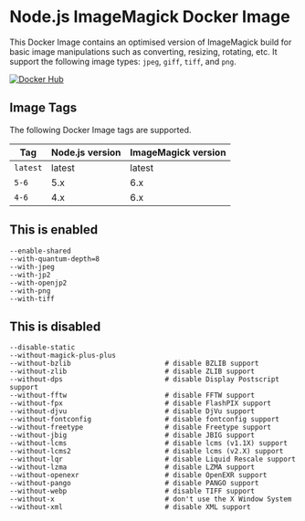 # Node.js ImageMagick Docker Image

This Docker Image contains an optimised version of ImageMagick build for basic
image manipulations such as converting, resizing, rotating, etc. It support the
following image types: `jpeg`, `giff`, `tiff`, and `png`.

[![Docker Hub](http://dockeri.co/image/starefossen/node-imagemagick "Docker Hub")](https://registry.hub.docker.com/u/starefossen/node-imagemagick/)

## Image Tags

The following Docker Image tags are supported.

| Tag       | Node.js version | ImageMagick version |
|-----------|-----------------|---------------------|
| `latest`  | latest          | latest              |
| `5-6`     | 5.x             | 6.x                 |
| `4-6`     | 4.x             | 6.x                 |

## This is enabled

```
--enable-shared
--with-quantum-depth=8
--with-jpeg
--with-jp2
--with-openjp2
--with-png
--with-tiff
```

## This is disabled

```
--disable-static
--without-magick-plus-plus
--without-bzlib                       # disable BZLIB support
--without-zlib                        # disable ZLIB support
--without-dps                         # disable Display Postscript support
--without-fftw                        # disable FFTW support
--without-fpx                         # disable FlashPIX support
--without-djvu                        # disable DjVu support
--without-fontconfig                  # disable fontconfig support
--without-freetype                    # disable Freetype support
--without-jbig                        # disable JBIG support
--without-lcms                        # disable lcms (v1.1X) support
--without-lcms2                       # disable lcms (v2.X) support
--without-lqr                         # disable Liquid Rescale support
--without-lzma                        # disable LZMA support
--without-openexr                     # disable OpenEXR support
--without-pango                       # disable PANGO support
--without-webp                        # disable TIFF support
--without-x                           # don't use the X Window System
--without-xml                         # disable XML support
```
